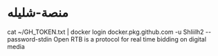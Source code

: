 # منصة-شليله
cat ~/GH_TOKEN.txt | docker login docker.pkg.github.com -u Shliilh2 --password-stdin
Open RTB is a protocol for real time bidding on digital media
